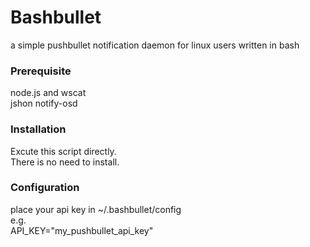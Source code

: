 Bashbullet  
===================================  
 a simple pushbullet notification daemon for linux users written in bash  

### Prerequisite  
 node.js and wscat  
 jshon
 notify-osd  

### Installation  
 Excute this script directly.  
 There is no need to install.  

### Configuration  
 place your api key in ~/.bashbullet/config  
 e.g.  
 API_KEY="my_pushbullet_api_key"  
